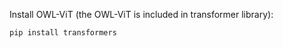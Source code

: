 Install OWL-ViT (the OWL-ViT is included in transformer library):

```bash
pip install transformers
```